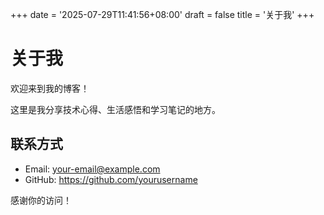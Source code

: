 +++
date = '2025-07-29T11:41:56+08:00'
draft = false
title = '关于我'
+++

# 关于我

欢迎来到我的博客！

这里是我分享技术心得、生活感悟和学习笔记的地方。

## 联系方式

- Email: your-email@example.com
- GitHub: https://github.com/yourusername

感谢你的访问！
